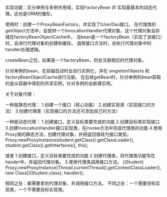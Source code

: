 实现功能：区分单例与多例作用域，实现FactoryBean 并 实现最基本的动态代理，这也是ORM的雏形。

使用时：创建一个ProxyBeanFactory，并实现了IUserDao接口。
在代理类的getObject方法中，会提供一个InvocationHandler代理对象，这个代理对象会存储在factoryBeanObjectCache中，
当bean是一个factoryBean（实现了该接口）时，会进行代理对象的创建和缓存。
调用接口方法时，会执行代理对象中的handler处理逻辑。

createBean之后，如果是一个factoryBean，则会注册相应的代理对象。

针对单例的bean，在容器启动时会进行实例化，并在 singletonObjects 和 factoryBeanObjectCache进行注册。
在后续getBean时，针对单例的bean获取的是从容器中得到的共享实例，针对多例的会新建实例。


关于对象代理：

一种是静态代理：
1.创建一个接口（核心功能）
2.创建实现类（实现接口的方法）
3.创建代理类（实现接口的方法还可添加自己的方法）

一种是动态代理：
1.创建接口，定义目标类要完成的功能
2.创建目标类实现接口
3.创建InvocationHandler接口实现类，在invoke方法中完成代理类的功能
4.使用Proxy类的静态方法，创建代理对象，并把返回值转为接口类型。
Proxy.newProxyInstance(student.getClass().getClassLoader(), student.getClass().getInterfaces(),
this);

或者
1.创建接口，定义目标类要完成的功能
2.创建代理类，将代理类功能写在hander中，并返回代理对象。
3.使用代理类调用接口方法。
((Student) Proxy.newProxyInstance(Thread.currentThread().getContextClassLoader(),
new Class[]{Student.class}, handler));

相同之处：都需要拿到代理对象，并调用接口方法。
不同之处：一个需要目标实现类，一个不需要目标实现类。